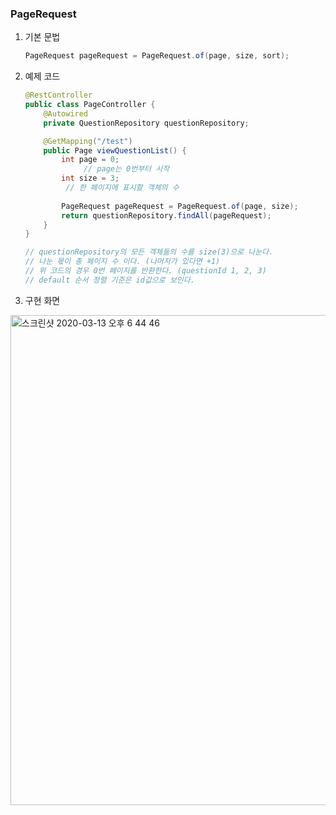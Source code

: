 ### PageRequest

1. 기본 문법

   ```java
   PageRequest pageRequest = PageRequest.of(page, size, sort);
   ```

2. 예제 코드

   ```java
   @RestController
   public class PageController {
       @Autowired
       private QuestionRepository questionRepository;
   
       @GetMapping("/test")
       public Page viewQuestionList() {
           int page = 0;
        		// page는 0번부터 시작
           int size = 3;
         	// 한 페이지에 표시할 객체의 수
         
           PageRequest pageRequest = PageRequest.of(page, size);
           return questionRepository.findAll(pageRequest);
       }
   }
   
   // questionRepository의 모든 객체들의 수를 size(3)으로 나눈다.
   // 나눈 몫이 총 페이지 수 이다. (나머지가 있다면 +1)
   // 위 코드의 경우 0번 페이지를 반환한다. (questionId 1, 2, 3)
   // default 순서 정렬 기준은 id값으로 보인다.
   ```

3. 구현 화면
<img width="784" alt="스크린샷 2020-03-13 오후 6 44 46" src="https://user-images.githubusercontent.com/58318041/76609433-bc5e9a80-655a-11ea-994b-14de00aa1894.png">

